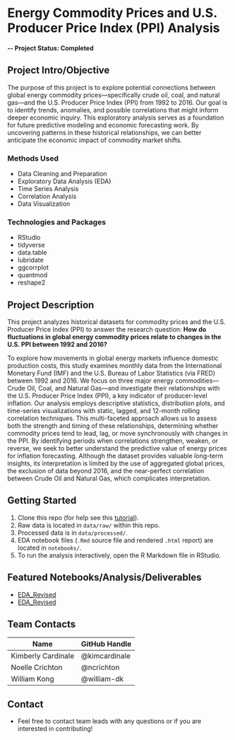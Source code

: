 # Energy Commodity Prices and U.S. Producer Price Index (PPI) Analysis

#### -- Project Status: Completed

## Project Intro/Objective
The purpose of this project is to explore potential connections between global energy commodity prices—specifically crude oil, coal, and natural gas—and the U.S. Producer Price Index (PPI) from 1992 to 2016. Our goal is to identify trends, anomalies, and possible correlations that might inform deeper economic inquiry. This exploratory analysis serves as a foundation for future predictive modeling and economic forecasting work. By uncovering patterns in these historical relationships, we can better anticipate the economic impact of commodity market shifts.

### Methods Used
* Data Cleaning and Preparation
* Exploratory Data Analysis (EDA)
* Time Series Analysis
* Correlation Analysis
* Data Visualization

### Technologies and Packages
* RStudio
* tidyverse
* data.table
* lubridate
* ggcorrplot
* quantmod
* reshape2

## Project Description
This project analyzes historical datasets for commodity prices and the U.S. Producer Price Index (PPI) to answer the research question:
**How do fluctuations in global energy commodity prices relate to changes in the U.S. PPI between 1992 and 2016?**

To explore how movements in global energy markets influence domestic production costs, this study examines monthly data from the International Monetary Fund (IMF) and the U.S. Bureau of Labor Statistics (via FRED) between 1992 and 2016. We focus on three major energy commodities—Crude Oil, Coal, and Natural Gas—and investigate their relationships with the U.S. Producer Price Index (PPI), a key indicator of producer-level inflation. Our analysis employs descriptive statistics, distribution plots, and time-series visualizations with static, lagged, and 12-month rolling correlation techniques. This multi-faceted approach allows us to assess both the strength and timing of these relationships, determining whether commodity prices tend to lead, lag, or move synchronously with changes in the PPI. By identifying periods when correlations strengthen, weaken, or reverse, we seek to better understand the predictive value of energy prices for inflation forecasting. Although the dataset provides valuable long-term insights, its interpretation is limited by the use of aggregated global prices, the exclusion of data beyond 2016, and the near-perfect correlation between Crude Oil and Natural Gas, which complicates interpretation.

## Getting Started

1. Clone this repo (for help see this [tutorial](https://help.github.com/articles/cloning-a-repository/)).
2. Raw data is located in `data/raw/` within this repo.
3. Processed data is in `data/processed/`.
4. EDA notebook files (`.Rmd` source file and rendered `.html` report)  are located in `notebooks/`.
5. To run the analysis interactively, open the R Markdown file in RStudio.

## Featured Notebooks/Analysis/Deliverables
* [EDA_Revised](notebooks/EDA_Revised.Rmd)
* [EDA_Revised](notebooks/EDA_Revised.html)


## Team Contacts

| Name | GitHub Handle |
|------|--------------|
| Kimberly Cardinale | @kimcardinale |
| Noelle Crichton | @ncrichton|
| William Kong | @william-dk |

## Contact
* Feel free to contact team leads with any questions or if you are interested in contributing!
